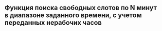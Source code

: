 ## Функция поиска свободных слотов по N минут в диапазоне заданного времени, с учетом переданных нерабочих часов
